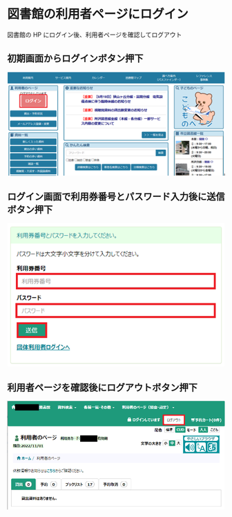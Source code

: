 # 図書館の利用者ページにログイン
図書館の HP にログイン後、利用者ページを確認してログアウト
<br>
## 初期画面からログインボタン押下
![画像1](./image01.png)
<br>
## ログイン画面で利用券番号とパスワード入力後に送信ボタン押下
![画像2](./image02.png)
<br>
## 利用者ページを確認後にログアウトボタン押下
![画像3](./image03.png)
